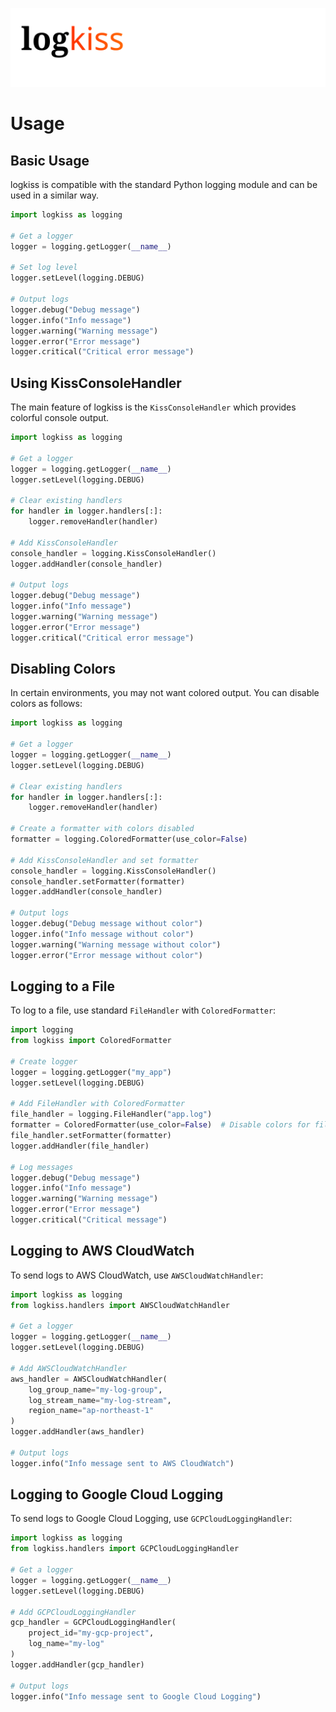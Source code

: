 ![](logkiss.svg)

# Usage

## Basic Usage

logkiss is compatible with the standard Python logging module and can be used in a similar way.

```python
import logkiss as logging

# Get a logger
logger = logging.getLogger(__name__)

# Set log level
logger.setLevel(logging.DEBUG)

# Output logs
logger.debug("Debug message")
logger.info("Info message")
logger.warning("Warning message")
logger.error("Error message")
logger.critical("Critical error message")
```

## Using KissConsoleHandler

The main feature of logkiss is the `KissConsoleHandler` which provides colorful console output.

```python
import logkiss as logging

# Get a logger
logger = logging.getLogger(__name__)
logger.setLevel(logging.DEBUG)

# Clear existing handlers
for handler in logger.handlers[:]:
    logger.removeHandler(handler)

# Add KissConsoleHandler
console_handler = logging.KissConsoleHandler()
logger.addHandler(console_handler)

# Output logs
logger.debug("Debug message")
logger.info("Info message")
logger.warning("Warning message")
logger.error("Error message")
logger.critical("Critical error message")
```

## Disabling Colors

In certain environments, you may not want colored output. You can disable colors as follows:

```python
import logkiss as logging

# Get a logger
logger = logging.getLogger(__name__)
logger.setLevel(logging.DEBUG)

# Clear existing handlers
for handler in logger.handlers[:]:
    logger.removeHandler(handler)

# Create a formatter with colors disabled
formatter = logging.ColoredFormatter(use_color=False)

# Add KissConsoleHandler and set formatter
console_handler = logging.KissConsoleHandler()
console_handler.setFormatter(formatter)
logger.addHandler(console_handler)

# Output logs
logger.debug("Debug message without color")
logger.info("Info message without color")
logger.warning("Warning message without color")
logger.error("Error message without color")
```

## Logging to a File

To log to a file, use standard `FileHandler` with `ColoredFormatter`:

```python
import logging
from logkiss import ColoredFormatter

# Create logger
logger = logging.getLogger("my_app")
logger.setLevel(logging.DEBUG)

# Add FileHandler with ColoredFormatter
file_handler = logging.FileHandler("app.log")
formatter = ColoredFormatter(use_color=False)  # Disable colors for file output
file_handler.setFormatter(formatter)
logger.addHandler(file_handler)

# Log messages
logger.debug("Debug message")
logger.info("Info message")
logger.warning("Warning message")
logger.error("Error message")
logger.critical("Critical message")
```

## Logging to AWS CloudWatch

To send logs to AWS CloudWatch, use `AWSCloudWatchHandler`:

```python
import logkiss as logging
from logkiss.handlers import AWSCloudWatchHandler

# Get a logger
logger = logging.getLogger(__name__)
logger.setLevel(logging.DEBUG)

# Add AWSCloudWatchHandler
aws_handler = AWSCloudWatchHandler(
    log_group_name="my-log-group",
    log_stream_name="my-log-stream",
    region_name="ap-northeast-1"
)
logger.addHandler(aws_handler)

# Output logs
logger.info("Info message sent to AWS CloudWatch")
```

## Logging to Google Cloud Logging

To send logs to Google Cloud Logging, use `GCPCloudLoggingHandler`:

```python
import logkiss as logging
from logkiss.handlers import GCPCloudLoggingHandler

# Get a logger
logger = logging.getLogger(__name__)
logger.setLevel(logging.DEBUG)

# Add GCPCloudLoggingHandler
gcp_handler = GCPCloudLoggingHandler(
    project_id="my-gcp-project",
    log_name="my-log"
)
logger.addHandler(gcp_handler)

# Output logs
logger.info("Info message sent to Google Cloud Logging")
